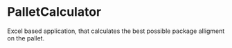 # PalletCalculator
Excel based application, that calculates the best possible package alligment on the pallet.
